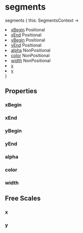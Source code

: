 # segments

<tldr>
<p><format style="bold" color="GoldenRod">segments</format> <format style="italic">{ this: SegmentsContext -></format></p>
<list type="none">
<li>
<a href="#xbegin"><format style="bold" color="CadetBlue">xBegin</format></a> <format style="superscript">Positional</format>
<include from="properties.topic" element-id="signature-of-positional"/>
</li>
<li>
<a href="#xend"><format style="bold" color="CadetBlue">xEnd</format></a> <format style="superscript">Positional</format>
<include from="properties.topic" element-id="signature-of-positional"/>
</li>
<li>
<a href="#ybegin"><format style="bold" color="CadetBlue">yBegin</format></a> <format style="superscript">Positional</format>
<include from="properties.topic" element-id="signature-of-positional"/>
</li>
<li>
<a href="#yend"><format style="bold" color="CadetBlue">yEnd</format></a> <format style="superscript">Positional</format>
<include from="properties.topic" element-id="signature-of-positional"/>
</li>

<li>
<a href="#alpha"><format style="bold" color="DarkGray">alpha</format></a> <format style="superscript">NonPositional</format>
<include from="properties.topic" element-id="signature-of-nonpos-alpha"/>
</li>
<li>
<a href="#color"><format style="bold" color="DarkGray">color</format></a> <format style="superscript">NonPositional</format>
<include from="properties.topic" element-id="signature-of-nonpos-color"/>
</li>
<li>
<a href="#width"><format style="bold" color="DarkGray">width</format></a> <format style="superscript">NonPositional</format>
<include from="properties.topic" element-id="signature-of-nonpos-double"/>
</li>

<li>
<a href="#x"><format style="bold" color="DarkGray">x</format></a>
<include from="properties.topic" element-id="signature-of-axis"/>
</li>
<li>
<a href="#y"><format style="bold" color="DarkGray">y</format></a>
<include from="properties.topic" element-id="signature-of-axis"/>
</li>
</list>
<format style="italic">}</format>
</tldr>

## Properties

### xBegin

### xEnd

### yBegin

### yEnd

### alpha

<include from="properties.topic" element-id="alpha-property"/>

### color

<include from="properties.topic" element-id="color-property"/>

### width

<include from="properties.topic" element-id="widthAsSize-property"/>

## Free Scales

### x

<include from="properties.topic" element-id="xFree-property"/>

### y

<include from="properties.topic" element-id="yFree-property"/>
